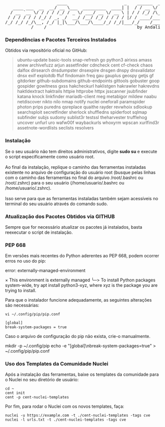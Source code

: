 <pre>
                    ____                      _    ______  _____
   ____ ___  __  __/ __ \___  _________  ____| |  / / __ \/ ___/
  / __ `__ \/ / / / /_/ / _ \/ ___/ __ \/ __ \ | / / /_/ /\__ \ 
 / / / / / / /_/ / _, _/  __/ /__/ /_/ / / / / |/ / ____/___/ / 
/_/ /_/ /_/\__, /_/ |_|\___/\___/\____/_/ /_/|___/_/    /____/  
          /____/                                   by Andalik
</pre>


### Dependências e Pacotes Terceiros Instalados
Obtidos via repositório oficial no GitHub:<br>

 > ubuntu-update
 > basic-tools
 > snap-refresh
 > go
 > python3
 > airixss
 > amass
 > anew
 > archivefuzz
 > arjun
 > assetfinder
 > cdncheck
 > cent
 > cf-check
 > chaos
 > dalfox
 > dirsearch
 > dnsdumpster
 > dnsexpire
 > dnsgen
 > dnspy
 > dnsvalidator
 > dnsx
 > exif
 > exploitdb
 > ffuf
 > findomain
 > freq
 > gau
 > gauplus
 > geospy
 > getjs
 > gf
 > gitdorker
 > github-subdomains
 > github-endpoints
 > gittools
 > gobuster
 > goop
 > gospider
 > gowitness
 > gxss
 > hakcheckurl
 > haklistgen
 > hakrawler
 > hakrevdns
 > haktldextract
 > haktrails
 > httpie
 > httprobe
 > httpx
 > jsscanner
 > jsubfinder
 > katana
 > knock
 > linkfinder
 > mariadb-client
 > meg
 > metabigor
 > mildew
 > naabu
 > netdiscover
 > nikto
 > nilo
 > nmap
 > notify
 > nuclei
 > oneforall
 > paramspider
 > photon
 > prips
 > puredns
 > qsreplace
 > quaithe
 > rayder
 > revwhoix
 > sdlookup
 > searchsploit
 > secretfinder
 > sherlock
 > shuffledns
 > spiderfoot
 > sqlmap
 > subfinder
 > subjs
 > sudomy
 > sublist3r
 > testssl
 > theharvester
 > trufflehog
 > uncover
 > unfurl
 > uro
 > wafw00f
 > waybackurls
 > whoxyrm
 > wpscan
 > xurlfind3r
 > assetnote-wordlists
 > seclists
 > resolvers

### Instalação
Se o seu usuário não tem direitos administrativos, digite <b>sudo su</b> e execute o script especificamente como usuário root.<br>
<br>
Ao final da instalação, replique o caminho das ferramentas instaladas existente no arquivo de configuração do usuário root (busque pelas linhas com o caminho das ferramentas no final do arquivo /root/.bashrc ou /root/.zshrc) para o seu usuário (/home/usuario/.bashrc ou /home/usuario/.zshrc).<br>
<br>
Isso serve para que as ferramentas instaladas também sejam acessíveis no terminal do seu usuário através do comando sudo.

### Atualização dos Pacotes Obtidos via GITHUB
Sempre que for necessário atualizar os pacotes já instalados, basta reexecutar o script de instalação.

### PEP 668
Em versões mais recentes do Python aderentes ao PEP 668, podem ocorrer erros no uso do pip:

error: externally-managed-environment

× This environment is externally managed
╰─> To install Python packages system-wide, try apt install
    python3-xyz, where xyz is the package you are trying to
    install.

Para que o instalador funcione adequadamente, as seguintes alterações são necessárias:
```
vi ~/.config/pip/pip.conf

[global]
break-system-packages = true 
```

Caso o arquivo de configuração do pip não exista, crie-o manualmente.

mkdir -p ~/.config/pip
echo -e "[global]\nbreak-system-packages=true" > ~/.config/pip/pip.conf

### Uso dos Templates da Comunidade Nuclei
Após a instalação das ferramentas, baixe os templates da comunidade para o Nuclei no seu diretório de usuário:
```
cd ~
cent init
cent -p cent-nuclei-templates
```

Por fim, para rodar o Nuclei com os novos templates, faça:
```
nuclei -u https://example.com -t ./cent-nuclei-templates -tags cve
nuclei -l urls.txt -t ./cent-nuclei-templates -tags cve
```
